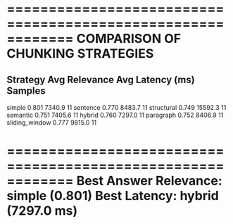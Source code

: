 ============================================================
COMPARISON OF CHUNKING STRATEGIES
============================================================

Strategy             Avg Relevance   Avg Latency (ms)     Samples   
----------------------------------------------------------------------
simple               0.801           7340.9               11
sentence             0.770           8483.7               11
structural           0.749           15592.3              11
semantic             0.751           7405.6               11
hybrid               0.760           7297.0               11
paragraph            0.752           8406.9               11
sliding_window       0.777           9815.0               11

============================================================
Best Answer Relevance: simple (0.801)
Best Latency: hybrid (7297.0 ms)
============================================================